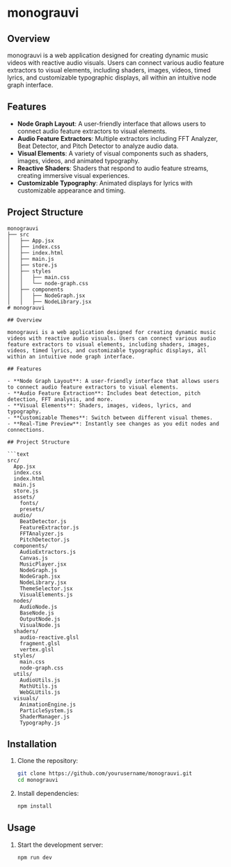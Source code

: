 # monograuvi

## Overview
monograuvi is a web application designed for creating dynamic music videos with reactive audio visuals. Users can connect various audio feature extractors to visual elements, including shaders, images, videos, timed lyrics, and customizable typographic displays, all within an intuitive node graph interface.

## Features
- **Node Graph Layout**: A user-friendly interface that allows users to connect audio feature extractors to visual elements.
- **Audio Feature Extractors**: Multiple extractors including FFT Analyzer, Beat Detector, and Pitch Detector to analyze audio data.
- **Visual Elements**: A variety of visual components such as shaders, images, videos, and animated typography.
- **Reactive Shaders**: Shaders that respond to audio feature streams, creating immersive visual experiences.
- **Customizable Typography**: Animated displays for lyrics with customizable appearance and timing.

## Project Structure
```
monograuvi
├── src
│   ├── App.jsx
│   ├── index.css
│   ├── index.html
│   ├── main.js
│   ├── store.js
│   ├── styles
│   │   ├── main.css
│   │   └── node-graph.css
│   ├── components
│   │   ├── NodeGraph.jsx
│   │   ├── NodeLibrary.jsx
# monograuvi

## Overview

monograuvi is a web application designed for creating dynamic music videos with reactive audio visuals. Users can connect various audio feature extractors to visual elements, including shaders, images, videos, timed lyrics, and customizable typographic displays, all within an intuitive node graph interface.

## Features

- **Node Graph Layout**: A user-friendly interface that allows users to connect audio feature extractors to visual elements.
- **Audio Feature Extraction**: Includes beat detection, pitch detection, FFT analysis, and more.
- **Visual Elements**: Shaders, images, videos, lyrics, and typography.
- **Customizable Themes**: Switch between different visual themes.
- **Real-Time Preview**: Instantly see changes as you edit nodes and connections.

## Project Structure

```text
src/
  App.jsx
  index.css
  index.html
  main.js
  store.js
  assets/
    fonts/
    presets/
  audio/
    BeatDetector.js
    FeatureExtractor.js
    FFTAnalyzer.js
    PitchDetector.js
  components/
    AudioExtractors.js
    Canvas.js
    MusicPlayer.jsx
    NodeGraph.js
    NodeGraph.jsx
    NodeLibrary.jsx
    ThemeSelector.jsx
    VisualElements.js
  nodes/
    AudioNode.js
    BaseNode.js
    OutputNode.js
    VisualNode.js
  shaders/
    audio-reactive.glsl
    fragment.glsl
    vertex.glsl
  styles/
    main.css
    node-graph.css
  utils/
    AudioUtils.js
    MathUtils.js
    WebGLUtils.js
  visuals/
    AnimationEngine.js
    ParticleSystem.js
    ShaderManager.js
    Typography.js
```

## Installation

1. Clone the repository:

   ```bash
   git clone https://github.com/yourusername/monograuvi.git
   cd monograuvi
   ```

2. Install dependencies:

   ```bash
   npm install
   ```

## Usage

1. Start the development server:

   ```bash
   npm run dev
   ```